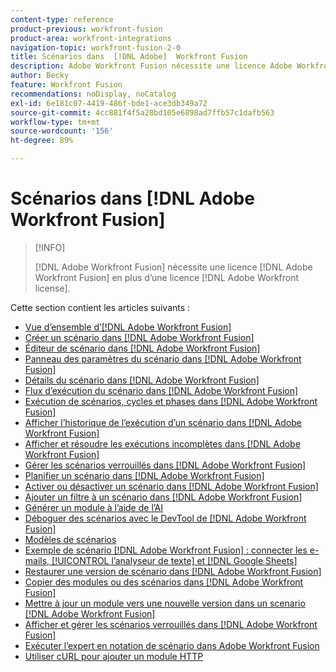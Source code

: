 ```yaml
---
content-type: reference
product-previous: workfront-fusion
product-area: workfront-integrations
navigation-topic: workfront-fusion-2-0
title: Scénarios dans  [!DNL Adobe]  Workfront Fusion
description: Adobe Workfront Fusion nécessite une licence Adobe Workfront Fusion en plus d’une licence Adobe Workfront.
author: Becky
feature: Workfront Fusion
recommendations: noDisplay, noCatalog
exl-id: 6e181c07-4419-486f-bde1-ace3db349a72
source-git-commit: 4cc881f4f5a28bd105e6898ad7ffb57c1dafb563
workflow-type: tm+mt
source-wordcount: '156'
ht-degree: 89%

---
```


# Scénarios dans [!DNL Adobe Workfront Fusion]

>[!INFO]
>
>[!DNL Adobe Workfront Fusion] nécessite une licence [!DNL Adobe Workfront Fusion] en plus d’une licence [!DNL Adobe Workfront license].

Cette section contient les articles suivants :

* [Vue d’ensemble d’[!DNL Adobe Workfront Fusion]](../../workfront-fusion/scenarios/scenario-overview.md)
* [Créer un scénario dans  [!DNL Adobe Workfront Fusion]](../../workfront-fusion/scenarios/create-a-scenario.md)
* [Éditeur de scénario dans  [!DNL Adobe Workfront Fusion]](../../workfront-fusion/scenarios/scenario-editor.md)
* [Panneau des paramètres du scénario dans  [!DNL Adobe Workfront Fusion]](../../workfront-fusion/scenarios/scenario-settings-panel.md)
* [Détails du scénario dans  [!DNL Adobe Workfront Fusion]](../../workfront-fusion/scenarios/scenario-detail.md)
* [Flux d’exécution du scénario dans  [!DNL Adobe Workfront Fusion]](../../workfront-fusion/scenarios/scenario-execution-flow.md)
* [Exécution de scénarios, cycles et phases dans  [!DNL Adobe Workfront Fusion]](../../workfront-fusion/scenarios/scenario-execution-cycles-phases.md)
* [Afficher l’historique de l’exécution d’un scénario dans  [!DNL Adobe Workfront Fusion]](../../workfront-fusion/scenarios/view-scenario-execution-history.md)
* [Afficher et résoudre les exécutions incomplètes dans  [!DNL Adobe Workfront Fusion]](../../workfront-fusion/scenarios/view-and-resolve-incomplete-executions.md)
* [Gérer les scénarios verrouillés dans  [!DNL Adobe Workfront Fusion]](../../workfront-fusion/scenarios/view-and-manage-locked-scenarios.md)
* [Planifier un scénario dans  [!DNL Adobe Workfront Fusion]](../../workfront-fusion/scenarios/schedule-a-scenario.md)
* [Activer ou désactiver un scénario dans  [!DNL Adobe Workfront Fusion]](../../workfront-fusion/scenarios/activate-or-inactivate-scenario.md)
* [Ajouter un filtre à un scénario dans  [!DNL Adobe Workfront Fusion]](../../workfront-fusion/scenarios/add-a-filter-to-a-scenario.md)
* [Générer un module à l’aide de l’AI](/help/quicksilver/workfront-fusion/scenarios/add-a-module-with-ai.md)
* [Déboguer des scénarios avec le DevTool de  [!DNL Adobe Workfront Fusion] ](../../workfront-fusion/scenarios/debug-scenarios-with-dev-tool.md)
* [Modèles de scénarios](/help/quicksilver/workfront-fusion/scenarios/templates/fusion-templates.md)
* [Exemple de scénario [!DNL Adobe Workfront Fusion] : connecter les e-mails, [!UICONTROL l’analyseur de texte] et  [!DNL Google Sheets]](../../workfront-fusion/scenarios/example-connect-email-text-parser-gsheets.md)
* [Restaurer une version de scénario dans  [!DNL Adobe Workfront Fusion]](../../workfront-fusion/scenarios/restore-a-scenario-version.md)
* [Copier des modules ou des scénarios dans  [!DNL Adobe Workfront Fusion]](../../workfront-fusion/scenarios/copy-modules-or-scenarios.md)
* [Mettre à jour un module vers une nouvelle version dans un scenario  [!DNL Adobe Workfront Fusion] ](../../workfront-fusion/scenarios/update-module-to-new-version.md)
* [Afficher et gérer les scénarios verrouillés dans  [!DNL Adobe Workfront Fusion]](../../workfront-fusion/scenarios/view-and-manage-locked-scenarios.md)
* [Exécuter l’expert en notation de scénario dans Adobe Workfront Fusion](/help/quicksilver/workfront-fusion/scenarios/run-scenario-scoring.md)
* [Utiliser cURL pour ajouter un module HTTP](/help/quicksilver/workfront-fusion/scenarios/use-curl-create-http.md)




